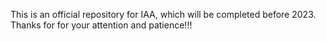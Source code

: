 This is an official repository for IAA, which will be completed before 2023. Thanks for for your attention and patience!!!
